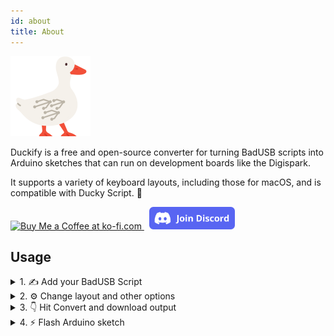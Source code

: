 ```yaml
---
id: about
title: About
---
```


<img src='/logo512.png' width='128px' alt='Duckify Logo'/>

Duckify is a free and open-source converter for turning BadUSB scripts into Arduino sketches that can run on development boards like the Digispark.

It supports a variety of keyboard layouts, including those for macOS, and is compatible with Ducky Script. 🚀

<a href='https://ko-fi.com/G2G75FA4V' target='_blank'>
    <img height='36' style={{border:0,height:'36px'}} src='https://cdn.ko-fi.com/cdn/kofi3.png?v=3' border='0' alt='Buy Me a Coffee at ko-fi.com' />
</a>
&nbsp;
<a href='https://discord.com/invite/238wu8g'>
<img height='36' style={{border:0,height:'36px'}} src='/img/discord_button.png' alt='Discord Server button'/>
</a>

## Usage

<details>
  <summary>1. ✍️ Add your BadUSB Script</summary>
  <div>
    <img src='/img/Duckify_1_BadUSB_Script.jpg' alt='Duckify Usage Adding BadUSB Script'/>
    <p>
    Paste your BadUSB script into the text area on the left.
    The scripting language is compatible to Ducky Script. You can find a complete reference at <a href='/docs/scripting/basics'>Scripting</a>.
    </p>
  </div>
</details>

<details>
  <summary>2. ⚙️ Change layout and other options</summary>
  <div>
    <img src='/img/Duckify_2_Settings.jpg' alt='Duckify Usage Chaning settings'/>
    <p>
    At the bottom, you can set the keyboard layout according to the target computer. 
    Over 30 different layouts are available for both macOS and Windows.
    You can also give the script a name, which will be used as the filename if you download your script.
    </p>
  </div>
</details>

<details>
  <summary>3. 👇 Hit Convert and download output</summary>
  <div>
    <img src='/img/Duckify_3_Convert_Download.jpg' alt='Duckify Usage Converting'/>
    <p>
    After clicking Convert, the Arduino code appears in the right text area.
    A notification tells you if the conversion was successful or errors occurred.
    You can copy the generated output or download it to open it in Arduino IDE.
    </p>
  </div>
</details>

<details>
  <summary>4. ⚡ Flash Arduino sketch</summary>
  <div>
    <img src='/img/Duckify_4_Arduino.jpg' alt='Duckify Usage Flashing in Arduino'/>
    <p>
    Open the downloaded sketch and open it in Arduino IDE. Make sure you selected your board and hit upload.
    For a more detailed tutorial, see <a href='/docs/digispark/basics'>Digispark Basics</a>.
    </p>
  </div>
</details>
